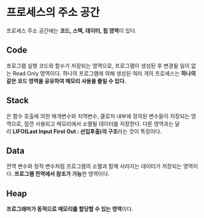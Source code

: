 # 프로세스의 주소 공간

프로세스 주소 공간에는 **코드, 스택, 데이터, 힙 영역**이 있다.

## Code

프로그램 실행 코드와 함수가 저장되는 영역으로, 프로그램이 생성된 후 변경될 일이 없는 Read Only 영역이다. 하나의 프로그램에 의해 생성된 여러 개의 프로세스는 **하나의 같은 코드 영역을 공유하여 메모리 사용을 줄일 수 있다.**

## Stack

은 함수 호출에 의한 매개변수와 지역변수, 클로저 내부에 정의된 변수들이 저장되는 영역으로, 잠깐 사용되고 메모리에서 소멸될 데이터를 저장한다. 다른 영역과는 달리 **LIFO(Last Input First Out : 선입후출)의 구조**라는 것이 특징이다.

## Data

전역 변수와 정적 변수처럼 프로그램의 소멸과 함께 사라지는 데이터가 저장되는 영역이다. **프로그램 전역에서 참조가 가능**한 영역이다.

## Heap

**프로그래머가 동적으로 메모리를 할당할 수 있는 영역**이다.